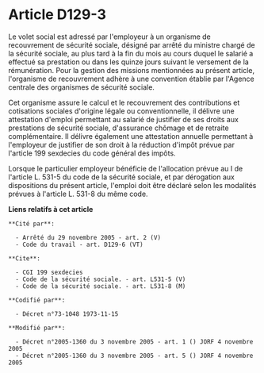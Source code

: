 # Article D129-3

Le volet social est adressé par l'employeur à un organisme de recouvrement de sécurité sociale, désigné par arrêté du
ministre chargé de la sécurité sociale, au plus tard à la fin du mois au cours duquel le salarié a effectué sa prestation ou
dans les quinze jours suivant le versement de la rémunération. Pour la gestion des missions mentionnées au présent article,
l'organisme de recouvrement adhère à une convention établie par l'Agence centrale des organismes de sécurité sociale.

Cet organisme assure le calcul et le recouvrement des contributions et cotisations sociales d'origine légale ou
conventionnelle, il délivre une attestation d'emploi permettant au salarié de justifier de ses droits aux prestations de
sécurité sociale, d'assurance chômage et de retraite complémentaire. Il délivre également une attestation annuelle permettant
à l'employeur de justifier de son droit à la réduction d'impôt prévue par l'article 199 sexdecies du code général des impôts.

Lorsque le particulier employeur bénéficie de l'allocation prévue au I de l'article L. 531-5 du code de la sécurité sociale,
et par dérogation aux dispositions du présent article, l'emploi doit être déclaré selon les modalités prévues à l'article L.
531-8 du même code.

**Liens relatifs à cet article**

	**Cité par**:

	  - Arrêté du 29 novembre 2005 - art. 2 (V)
	  - Code du travail - art. D129-6 (VT)

	**Cite**:

	  - CGI 199 sexdecies
	  - Code de la sécurité sociale. - art. L531-5 (V)
	  - Code de la sécurité sociale. - art. L531-8 (M)

	**Codifié par**:

	  - Décret n°73-1048 1973-11-15

	**Modifié par**:

	  - Décret n°2005-1360 du 3 novembre 2005 - art. 1 () JORF 4 novembre 2005
	  - Décret n°2005-1360 du 3 novembre 2005 - art. 5 () JORF 4 novembre 2005
